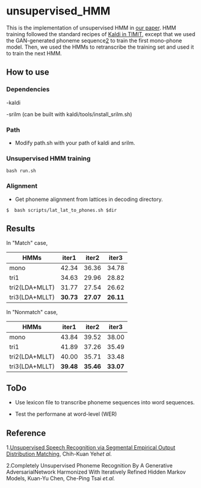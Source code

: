 # unsupervised_HMM

This is the implementation of unsupervised HMM in [our paper](#Citation).  HMM training followed the standard recipes of [Kaldi in TIMIT](https://github.com/kaldi-asr/kaldi/tree/master/egs/timit), except that we used the GAN-generated phoneme sequence[2](#Reference) to train the first  mono-phone model. Then, we used the HMMs to retranscribe the training set and used it to train the next HMM.

<!--If you find this project helpful for your research, please do consider to cite our paper, thanks! -->

## How to use

### Dependencies

-kaldi 

-srilm (can be built with kaldi/tools/install_srilm.sh)

### Path

- Modify path.sh with your path of kaldi and srilm.

### Unsupervised HMM training

```
bash run.sh
```

### Alignment

- Get phoneme alignment from lattices in decoding directory.

```
$  bash scripts/lat_lat_to_phones.sh $dir
```

## Results

In "Match" case, 

|HMMs                    | iter1  |  iter2  | iter3  |
|---------------------| ------- |-------- |-------- |
|mono                    | 42.34 | 36.36 | 34.78 |
|tri1                         | 34.63 | 29.96 | 28.82 |
|tri2(LDA+MLLT) | 31.77 | 27.54 | 26.62 |
|tri3(LDA+MLLT) | **30.73** | **27.07** | **26.11** |

In "Nonmatch" case,

|HMMs                    | iter1  |  iter2  | iter3  |
|---------------------| ------- |-------- |-------- |
|mono                    | 43.84 | 39.52 | 38.00 |
|tri1                         | 41.89 | 37.26 | 35.49 |
|tri2(LDA+MLLT) | 40.00 | 35.71 | 33.48 |
|tri3(LDA+MLLT) | **39.48** | **35.46** | **33.07** |



## ToDo

- Use lexicon file to transcribe phoneme sequences into word sequences.

- Test the performane at word-level (WER)

## Reference
1.[Unsupervised Speech Recognition via Segmental Empirical Output Distribution Matching](https://arxiv.org/abs/1812.09323), Chih-Kuan Yeh*et al.* 

2.Completely Unsupervised Phoneme Recognition By A Generative AdversarialNetwork Harmonized With Iteratively Refined Hidden Markov Models,  Kuan-Yu Chen, Che-Ping Tsai *et.al.*



